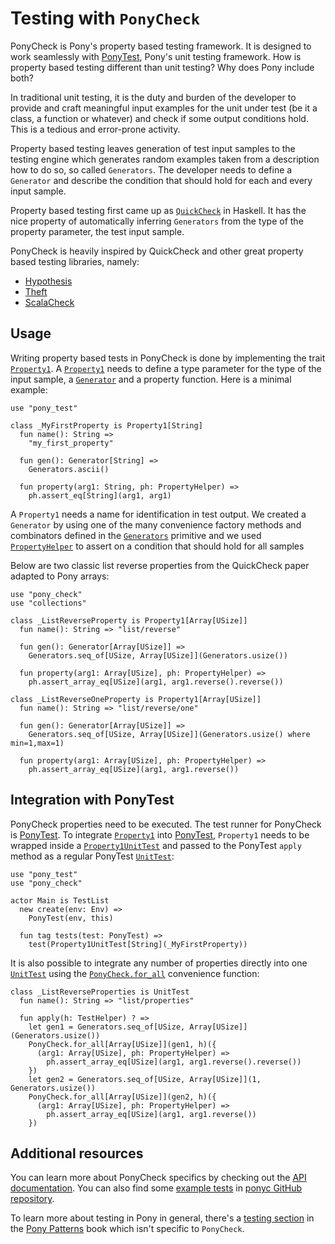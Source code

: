# Testing with `PonyCheck`

PonyCheck is Pony's property based testing framework. It is designed to work seamlessly with [PonyTest](ponytest.md), Pony's unit testing framework. How is property based testing different than unit testing? Why does Pony include both?

In traditional unit testing, it is the duty and burden of the developer to provide and craft meaningful input examples for the unit under test (be it a class, a function or whatever) and check if some output conditions hold. This is a tedious and error-prone activity.

Property based testing leaves generation of test input samples to the testing engine which generates random examples taken from a description how to do so, so called `Generators`. The developer needs to define a `Generator` and describe the condition that should hold for each and every input sample.

Property based testing first came up as [`QuickCheck`](http://www.cse.chalmers.se/~rjmh/QuickCheck/) in Haskell. It has the nice property of automatically inferring `Generators` from the type of the property parameter, the test input sample.

PonyCheck is heavily inspired by QuickCheck and other great property based testing libraries, namely:

* [Hypothesis](https://github.com/HypothesisWorks/hypothesis-python)
* [Theft](https://github.com/silentbicycle/theft)
* [ScalaCheck](https://www.scalacheck.org/)

## Usage

Writing property based tests in PonyCheck is done by implementing the trait [`Property1`](https://stdlib.ponylang.io/pony_check-Property1). A [`Property1`](https://stdlib.ponylang.io/pony_check-Property1) needs to define a type parameter for the type of the input sample, a [`Generator`](https://stdlib.ponylang.io/pony_check-Generator) and a property function. Here is a minimal example:

```pony
use "pony_test"

class _MyFirstProperty is Property1[String]
  fun name(): String =>
    "my_first_property"

  fun gen(): Generator[String] =>
    Generators.ascii()

  fun property(arg1: String, ph: PropertyHelper) =>
    ph.assert_eq[String](arg1, arg1)
```

A `Property1` needs a name for identification in test output. We created a `Generator` by using one of the many convenience factory methods and combinators defined in the [`Generators`](https://stdlib.ponylang.io/pony_check-Generators) primitive and we used [`PropertyHelper`](https://stdlib.ponylang.io/pony_check-PropertyHelper) to assert on a condition that should hold for all samples

Below are two classic list reverse properties from the QuickCheck paper adapted to Pony arrays:

```pony
use "pony_check"
use "collections"

class _ListReverseProperty is Property1[Array[USize]]
  fun name(): String => "list/reverse"

  fun gen(): Generator[Array[USize]] =>
    Generators.seq_of[USize, Array[USize]](Generators.usize())

  fun property(arg1: Array[USize], ph: PropertyHelper) =>
    ph.assert_array_eq[USize](arg1, arg1.reverse().reverse())

class _ListReverseOneProperty is Property1[Array[USize]]
  fun name(): String => "list/reverse/one"

  fun gen(): Generator[Array[USize]] =>
    Generators.seq_of[USize, Array[USize]](Generators.usize() where min=1,max=1)

  fun property(arg1: Array[USize], ph: PropertyHelper) =>
    ph.assert_array_eq[USize](arg1, arg1.reverse())
```

## Integration with PonyTest

PonyCheck properties need to be executed. The test runner for PonyCheck is [PonyTest](https://stdlib.ponylang.io/pony_test--index). To integrate [`Property1`](https://stdlib.ponylang.io/pony_check-Property1) into [PonyTest](https://stdlib.ponylang.io/pony_test--index), `Property1` needs to be wrapped inside a [`Property1UnitTest`](https://stdlib.ponylang.io/pony_check-Property1UnitTest) and passed to the PonyTest `apply` method as a regular PonyTest [`UnitTest`](https://stdlib.ponylang.io/pony_test-UnitTest):

```pony
use "pony_test"
use "pony_check"

actor Main is TestList
  new create(env: Env) =>
    PonyTest(env, this)

  fun tag tests(test: PonyTest) =>
    test(Property1UnitTest[String](_MyFirstProperty))
```

It is also possible to integrate any number of properties directly into one
[`UnitTest`](https://stdlib.ponylang.io/pony_test-UnitTest) using the [`PonyCheck.for_all`](https://stdlib.ponylang.io/pony_check-PonyCheck) convenience function:

```pony
class _ListReverseProperties is UnitTest
  fun name(): String => "list/properties"

  fun apply(h: TestHelper) ? =>
    let gen1 = Generators.seq_of[USize, Array[USize]](Generators.usize())
    PonyCheck.for_all[Array[USize]](gen1, h)({
      (arg1: Array[USize], ph: PropertyHelper) =>
        ph.assert_array_eq[USize](arg1, arg1.reverse().reverse())
    })
    let gen2 = Generators.seq_of[USize, Array[USize]](1, Generators.usize())
    PonyCheck.for_all[Array[USize]](gen2, h)({
      (arg1: Array[USize], ph: PropertyHelper) =>
        ph.assert_array_eq[USize](arg1, arg1.reverse())
    })
```

## Additional resources

You can learn more about PonyCheck specifics by checking out the [API documentation](https://stdlib.ponylang.io/pony_check--index/). You can also find some [example tests](https://github.com/ponylang/ponyc/tree/main/examples/pony_check) in [ponyc GitHub repository](https://github.com/ponylang/ponyc).

To learn more about testing in Pony in general, there's a [testing section](http://patterns.ponylang.io/testing.html) in the [Pony Patterns](http://patterns.ponylang.io/) book which isn't specific to `PonyCheck`.
